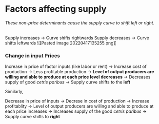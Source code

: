 # Factors affecting supply
###### These non-price determinants cause the supply curve to shift left or right. 

Supply increases → Curve shifts rightwards
Supply decreases → Curve shifts leftwards
![[Pasted image 20220417135255.png]]

### Change in input Prices
Increase in price of factor inputs (like labor or rent) → Increase cost of production → Less profitable production → **Level of output producers are willing and able to produce at each price level decreases** → Decreases supply of good _cetris paribus_ → Supply curve shifts to the **left**

Similarly,

Decrease in price of inputs  → Decrese in cost of production → Increase profitablity → Level of output producers are willing and able to produce at each price increases → Increases supply of the good _cetris paribus_ → Supply curve shifts to **right**

#